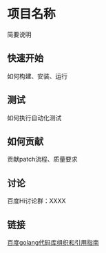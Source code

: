 # 项目名称
简要说明

## 快速开始
如何构建、安装、运行

## 测试
如何执行自动化测试

## 如何贡献
贡献patch流程、质量要求

## 讨论
百度Hi讨论群：XXXX

## 链接
[百度golang代码库组织和引用指南](http://wiki.baidu.com/pages/viewpage.action?pageId=515622823)

